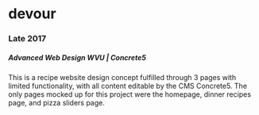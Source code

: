 # devour

### Late 2017
##### Advanced Web Design WVU | Concrete5

This is a recipe website design concept fulfilled through 3 pages with limited functionality, with all content editable by the CMS Concrete5. The only pages mocked up for this project were the homepage, dinner recipes page, and pizza sliders page.
